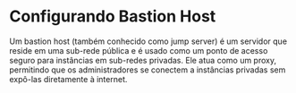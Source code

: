 # Configurando Bastion Host

Um bastion host (também conhecido como jump server) é um servidor que reside em uma sub-rede pública e é usado como um ponto de acesso seguro para instâncias em sub-redes privadas. Ele atua como um proxy, permitindo que os administradores se conectem a instâncias privadas sem expô-las diretamente à internet.